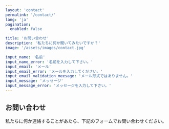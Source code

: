 ```yaml
---
layout: 'contact'
permalink: '/contact/'
lang: 'ja'
pagination:
  enabled: false

title: 'お問い合わせ'
description: '私たちに何か聞いてみたいですか？'
image: '/assets/images/contact.jpg'

input_name: '名前'
input_name_error: '名前を入力して下さい。'
input_email: 'メール'
input_email_error: 'メールを入力してください。'
input_email_validation_meesage: 'メール形式ではありません。'
input_message: 'メッセージ'
input_message_error: 'メッセージを入力して下さい。'
---
```


## お問い合わせ
私たちに何か連絡することがあたら、下記のフォームでお問い合わせください。
